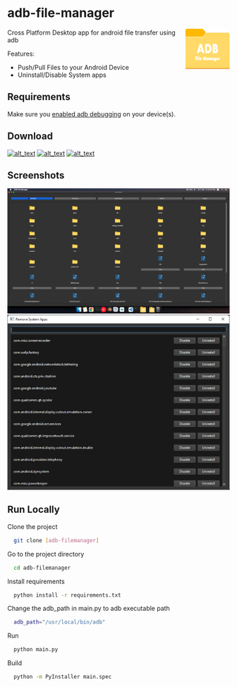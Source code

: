 # adb-file-manager

<p>
<img src="images/logo_icon.png"" alt="scrcpy" align="right" />
</p>

Cross Platform Desktop app for android file transfer using adb

Features:

- Push/Pull Files to your Android Device
- Uninstall/Disable System apps

## Requirements

Make sure you [enabled adb debugging][enable-adb] on your device(s).

[enable-adb]: https://developer.android.com/studio/command-line/adb.html#Enabling

## Download

[<img alt="alt_text" width="40px" src="images/windows.ico" />](dist/ADB%20File%20Manager.exe?raw=1) [<img alt="alt_text" width="40px" src="images/linux-48.ico" />](dist/ADB%20File%20Manager%201.1.0%20-%20Linux%20-OLD_VERSION?raw=1) [<img alt="alt_text" width="40px" src="images/mac-os-48.ico" />](dist/ADB%20File%20Manager%201.1.0%20Mac%20App%20File%20%20-OLD_VERSION.zip?raw=1)

## Screenshots

![image](screenshots/1.png)
![image](screenshots/2.png)

## Run Locally

Clone the project

```bash
  git clone [adb-filemanager]
```

Go to the project directory

```bash
  cd adb-filemanager
```

Install requirements

```bash
  python install -r requirements.txt
```

Change the adb_path in main.py to adb executable path

```bash
  adb_path="/usr/local/bin/adb"

```

Run

```bash
  python main.py
```

Build

```bash
  python -m PyInstaller main.spec
```
